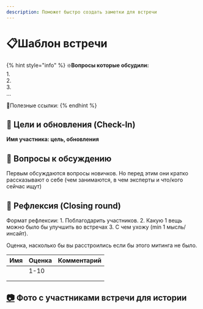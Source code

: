 ```yaml
---
description: Поможет быстро создать заметки для встречи
---
```


# 📋Шаблон встречи

{% hint style="info" %}
❇️**Вопросы которые обсудили:**  
1.  
2.  
3.   
...

🔗Полезные ссылки:
{% endhint %}

## 🎯 Цели и обновления \(Check-In\) <a id="celi-i-apdeity"></a>

**Имя участника: цель, обновления**

## 📝 Вопросы к обсуждению <a id="voprosy"></a>

Первым обсуждаются вопросы новичков. Но перед этим они кратко рассказывают о себе \(чем занимаются, в чем эксперты и что/кого сейчас ищут\)

## 🤔 Рефлексия \(Closing round\) <a id="refleksiya"></a>

Формат рефлексии: 1. Поблагодарить участников. 2. Какую 1 вещь можно было бы улучшить во встречах 3. С чем ухожу \(min 1 мысль/инсайт\).

Оценка, насколько бы вы расстроились если бы этого митинга не было.

| Имя | Оценка | Комментарий |
| :--- | :--- | :--- |
|  | 1-10 |  |
|  |  |  |
|  |  |  |

## [📷](https://emojipedia.org/camera/) Фото с участниками встречи для истории

[  
](https://emojipedia.org/camera/)

